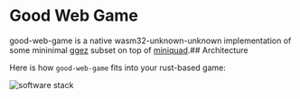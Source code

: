 # Good Web Game

good-web-game is a native wasm32-unknown-unknown implementation of some mininimal [ggez](https://github.com/ggez/ggez) subset on top of [miniquad](https://github.com/not-fl3/miniquad/).## Architecture

Here is how `good-web-game` fits into your rust-based game:

![software stack](about/gwg-stack.png?raw=true "good-web-game software stack")
